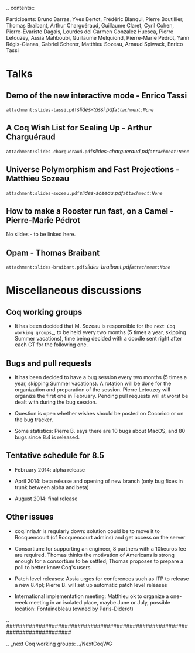 .. contents::

Participants: Bruno Barras, Yves Bertot, Frédéric Blanqui, Pierre Boutillier, Thomas Braibant, Arthur Charguéraud, Guillaume Claret, Cyril Cohen, Pierre-Ëvariste Dagais, Lourdes del Carmen Gonzalez Huesca, Pierre Letouzey, Assia Mahboubi, Guillaume Melquiond, Pierre-Marie Pédrot, Yann Régis-Gianas, Gabriel Scherer, Matthieu Sozeau, Arnaud Spiwack, Enrico Tassi

Talks
=====

Demo of the new interactive mode - Enrico Tassi
-----------------------------------------------

`attachment:slides-tassi.pdf`_slides-tassi.pdf`attachment:None`_

A Coq Wish List for Scaling Up - Arthur Charguéraud
---------------------------------------------------

`attachment:slides-chargueraud.pdf`_slides-chargueraud.pdf`attachment:None`_

Universe Polymorphism and Fast Projections - Matthieu Sozeau
------------------------------------------------------------

`attachment:slides-sozeau.pdf`_slides-sozeau.pdf`attachment:None`_

How to make a Rooster run fast, on a Camel - Pierre-Marie Pédrot
----------------------------------------------------------------

No slides - to be linked here.

Opam - Thomas Braibant
----------------------

`attachment:slides-braibant.pdf`_slides-braibant.pdf`attachment:None`_

Miscellaneous discussions
=========================

Coq working groups
------------------

* It has been decided that M. Sozeau is responsible for the `next Coq working groups`_, to be held every two months (5 times a year, skipping Summer vacations), time being decided with a doodle sent right after each GT for the following one.

Bugs and pull requests
----------------------

* It has been decided to have a bug session every two months (5 times a year, skipping Summer vacations). A rotation will be done for the organization and preparation of the session. Pierre Letouzey will organize the first one in February. Pending pull requests will at worst be dealt with during the bug session.

* Question is open whether wishes should be posted on Cocorico or on the bug tracker.

* Some statistics: Pierre B. says there are 10 bugs about MacOS, and 80 bugs since 8.4 is released.

Tentative schedule for 8.5
--------------------------

* February 2014: alpha release

* April 2014: beta release and opening of new branch (only bug fixes in trunk between alpha and beta)

* August 2014: final release

Other issues
------------

* coq.inria.fr is regularly down: solution could be to move it to Rocquencourt (cf Rocquencourt admins) and get access on the server

* Consortium: for supporting an engineer, 8 partners with a 10keuros fee are required. Thomas thinks the motivation of Americans is strong enough for a consortium to be settled; Thomas proposes to prepare a poll to better know Coq's users.

* Patch level releases: Assia urges for conferences such as ITP to release a new 8.4pl; Pierre B. will set up automatic patch level releases 

* International implementation meeting: Matthieu ok to organize a one-week meeting in an isolated place, maybe June or July, possible location: Fontainebleau (owned by Paris-Diderot)

.. ############################################################################

.. _next Coq working groups: ../NextCoqWG

